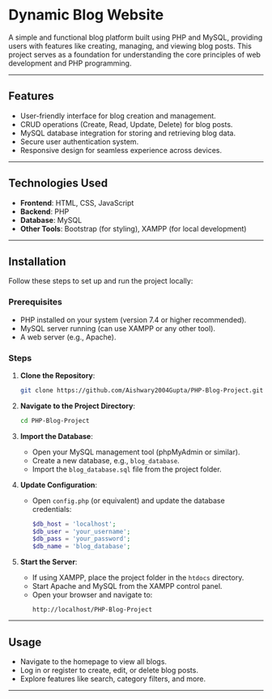 # Dynamic Blog Website

A simple and functional blog platform built using PHP and MySQL, providing users with features like creating, managing, and viewing blog posts. This project serves as a foundation for understanding the core principles of web development and PHP programming.

---

## **Features**  

- User-friendly interface for blog creation and management.  
- CRUD operations (Create, Read, Update, Delete) for blog posts.  
- MySQL database integration for storing and retrieving blog data.  
- Secure user authentication system.  
- Responsive design for seamless experience across devices.  

---

## **Technologies Used**  

- **Frontend**: HTML, CSS, JavaScript  
- **Backend**: PHP  
- **Database**: MySQL  
- **Other Tools**: Bootstrap (for styling), XAMPP (for local development)  

---

## **Installation**  

Follow these steps to set up and run the project locally:  

### Prerequisites  
- PHP installed on your system (version 7.4 or higher recommended).  
- MySQL server running (can use XAMPP or any other tool).  
- A web server (e.g., Apache).  

### Steps  
1. **Clone the Repository**:  
   ```bash  
   git clone https://github.com/Aishwary2004Gupta/PHP-Blog-Project.git  
   ```  
2. **Navigate to the Project Directory**:  
   ```bash  
   cd PHP-Blog-Project  
   ```  
3. **Import the Database**:  
   - Open your MySQL management tool (phpMyAdmin or similar).  
   - Create a new database, e.g., `blog_database`.  
   - Import the `blog_database.sql` file from the project folder.  

4. **Update Configuration**:  
   - Open `config.php` (or equivalent) and update the database credentials:  
     ```php  
     $db_host = 'localhost';  
     $db_user = 'your_username';  
     $db_pass = 'your_password';  
     $db_name = 'blog_database';  
     ```  

5. **Start the Server**:  
   - If using XAMPP, place the project folder in the `htdocs` directory.  
   - Start Apache and MySQL from the XAMPP control panel.  
   - Open your browser and navigate to:  
     ```
     http://localhost/PHP-Blog-Project  
     ```  

---

## **Usage**  

- Navigate to the homepage to view all blogs.  
- Log in or register to create, edit, or delete blog posts.  
- Explore features like search, category filters, and more.  

---
